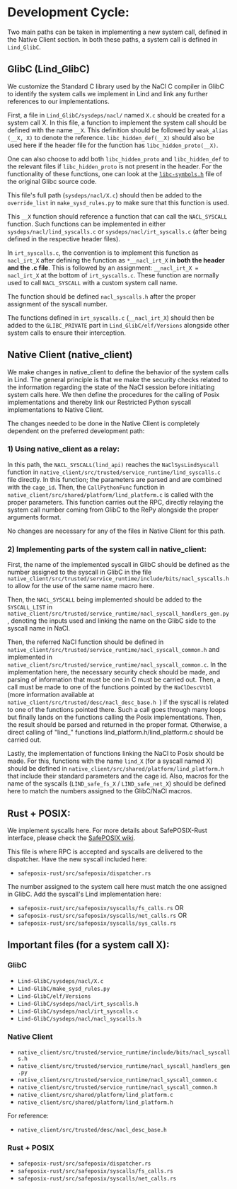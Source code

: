 # Development Cycle:
Two main paths can be taken in implementing a new system call, defined in the Native Client section. In both these paths, a system call is defined in `Lind_GlibC`.

## GlibC (Lind_GlibC)

We customize the Standard C library used by the NaCl C compiler in GlibC to identify the system calls we implement in Lind and link any further references to our implementations.

First, a file in `Lind_GlibC/sysdeps/nacl/` named `X.c` should be created for a system call X. In this file, a function to implement the system call should be defined with the name `__X`. This definition should be followed by `weak_alias (__X, X)` to denote the reference. `libc_hidden_def(__X)` should also be used here if the header file for the function has `libc_hidden_proto(__X)`.

One can also choose to add both `libc_hidden_proto` and `libc_hidden_def` to the relevant files if `libc_hidden_proto` is not present in the header. For the functionality of these functions, one can look at the [`libc-symbols.h`](https://code.woboq.org/userspace/glibc/include/libc-symbols.h.html) file of the original Glibc source code. 

This file's full path (`sysdeps/nacl/X.c`) should then be added to the `override_list` in `make_sysd_rules.py` to make sure that this function is used.

This `__X` function should reference a function that can call the `NACL_SYSCALL` function. Such functions can be implemented in either `sysdeps/nacl/lind_syscalls.c` or `sysdeps/nacl/irt_syscalls.c` (after being defined in the respective header files).

In `irt_syscalls.c`, the convention is to implement this function as `nacl_irt_X` after defining the function as `*__nacl_irt_X` **in both the header and the .c file**. This is followed by an assignment: `__nacl_irt_X = nacl_irt_X` at the bottom of `irt_syscalls.c`. These function are normally used to call `NACL_SYSCALL` with a custom system call name.

The function should be defined `nacl_syscalls.h` after the proper assignment of the syscall number. 

The functions defined in `irt_syscalls.c` (`__nacl_irt_X`) should then be added to the `GLIBC_PRIVATE` part in `Lind_GlibC/elf/Versions` alongside other system calls to ensure their interception.

## Native Client (native_client)

We make changes in native_client to define the behavior of the system calls in Lind. The general principle is that we make the security checks related to the information regarding the state of the NaCl session before initiating system calls here. We then define the procedures for the calling of Posix implementations and thereby link our Restricted Python syscall implementations to Native Client.

The changes needed to be done in the Native Client is completely dependent on the preferred development path:

### 1) Using native_client as a relay:

In this path, the `NACL_SYSCALL(lind_api)` reaches the `NaClSysLindSyscall` function in `native_client/src/trusted/service_runtime/lind_syscalls.c` file directly. In this function; the parameters are parsed and are combined with the `cage_id`. Then, the `CallPythonFunc` function in `native_client/src/shared/platform/lind_platform.c` is called with the proper parameters. This function carries out the RPC, directly relaying the system call number coming from GlibC to the RePy alongside the proper arguments format.

No changes are necessary for any of the files in Native Client for this path.

### 2) Implementing parts of the system call in native_client:

First, the name of the implemented syscall in GlibC should be defined as the number assigned to the syscall in GlibC in the file `native_client/src/trusted/service_runtime/include/bits/nacl_syscalls.h` to allow for the use of the same name macro here.

Then, the `NACL_SYSCALL` being implemented should be added to the `SYSCALL_LIST` in `native_client/src/trusted/service_runtime/nacl_syscall_handlers_gen.py`, denoting the inputs used and linking the name on the GlibC side to the syscall name in NaCl.

Then, the referred NaCl function should be defined in `native_client/src/trusted/service_runtime/nacl_syscall_common.h` and implemented in `native_client/src/trusted/service_runtime/nacl_syscall_common.c`. In the implementation here, the necessary security check should be made, and parsing of information that must be one in C must be carried out. Then, a call must be made to one of the functions pointed by the `NaClDescVtbl` (more information available at `native_client/src/trusted/desc/nacl_desc_base.h `) if the syscall is related to one of the functions pointed there. Such a call goes through many loops but finally lands on the functions calling the Posix implementations. Then, the result should be parsed and returned in the proper format. Otherwise, a direct calling of "lind_" functions lind_platform.h/lind_platform.c should be carried out.
 
Lastly, the implementation of functions linking the NaCl to Posix should be made. For this, functions with the name `lind_X` (for a syscall named X) should be defined in `native_client/src/shared/platform/lind_platform.h` that include their standard parameters and the cage id. Also, macros for the name of the syscalls (`LIND_safe_fs_X` / `LIND_safe_net_X`) should be defined here to match the numbers assigned to the GlibC/NaCl macros.


## Rust + POSIX:

We implement syscalls here. For more details about SafePOSIX-Rust interface, please check the [SafePOSIX wiki](../RustPOSIX/Home.md).

This file is where RPC is accepted and syscalls are delivered to the dispatcher. Have the new syscall included here:
- `safeposix-rust/src/safeposix/dispatcher.rs`

The number assigned to the system call here must match the one assigned in GlibC.
Add the syscall's Lind implementation here:
- `safeposix-rust/src/safeposix/syscalls/fs_calls.rs` 
OR
- `safeposix-rust/src/safeposix/syscalls/net_calls.rs`
OR
- `safeposix-rust/src/safeposix/syscalls/sys_calls.rs`

## Important files (for a system call X):

### GlibC

- `Lind-GlibC/sysdeps/nacl/X.c`
- `Lind-GlibC/make_sysd_rules.py`
- `Lind-GlibC/elf/Versions`
- `Lind-GlibC/sysdeps/nacl/irt_syscalls.h`
- `Lind-GlibC/sysdeps/nacl/irt_syscalls.c`
- `Lind-GlibC/sysdeps/nacl/nacl_syscalls.h`

### Native Client

- `native_client/src/trusted/service_runtime/include/bits/nacl_syscalls.h`
- `native_client/src/trusted/service_runtime/nacl_syscall_handlers_gen.py`
- `native_client/src/trusted/service_runtime/nacl_syscall_common.c`
- `native_client/src/trusted/service_runtime/nacl_syscall_common.h`
- `native_client/src/shared/platform/lind_platform.c`
- `native_client/src/shared/platform/lind_platform.h`

For reference: 
- `native_client/src/trusted/desc/nacl_desc_base.h `

### Rust + POSIX

- `safeposix-rust/src/safeposix/dispatcher.rs`
- `safeposix-rust/src/safeposix/syscalls/fs_calls.rs`
- `safeposix-rust/src/safeposix/syscalls/net_calls.rs`